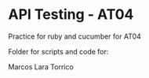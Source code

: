 # API Testing - AT04

Practice for ruby and cucumber for AT04

Folder for scripts and code for:

Marcos Lara Torrico